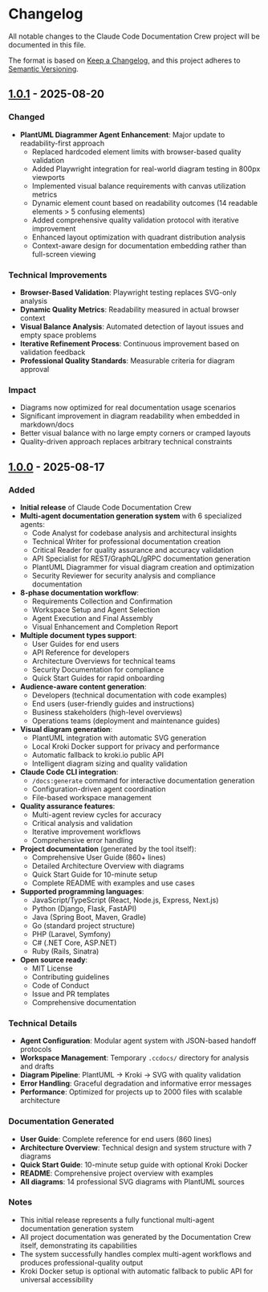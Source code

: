 # Changelog

All notable changes to the Claude Code Documentation Crew project will be documented in this file.

The format is based on [Keep a Changelog](https://keepachangelog.com/en/1.0.0/),
and this project adheres to [Semantic Versioning](https://semver.org/spec/v2.0.0.html).

## [1.0.1] - 2025-08-20

### Changed
- **PlantUML Diagrammer Agent Enhancement**: Major update to readability-first approach
  - Replaced hardcoded element limits with browser-based quality validation
  - Added Playwright integration for real-world diagram testing in 800px viewports
  - Implemented visual balance requirements with canvas utilization metrics
  - Dynamic element count based on readability outcomes (14 readable elements > 5 confusing elements)
  - Added comprehensive quality validation protocol with iterative improvement
  - Enhanced layout optimization with quadrant distribution analysis
  - Context-aware design for documentation embedding rather than full-screen viewing

### Technical Improvements
- **Browser-Based Validation**: Playwright testing replaces SVG-only analysis
- **Dynamic Quality Metrics**: Readability measured in actual browser context
- **Visual Balance Analysis**: Automated detection of layout issues and empty space problems
- **Iterative Refinement Process**: Continuous improvement based on validation feedback
- **Professional Quality Standards**: Measurable criteria for diagram approval

### Impact
- Diagrams now optimized for real documentation usage scenarios
- Significant improvement in diagram readability when embedded in markdown/docs
- Better visual balance with no large empty corners or cramped layouts
- Quality-driven approach replaces arbitrary technical constraints

## [1.0.0] - 2025-08-17

### Added
- **Initial release** of Claude Code Documentation Crew
- **Multi-agent documentation generation system** with 6 specialized agents:
  - Code Analyst for codebase analysis and architectural insights
  - Technical Writer for professional documentation creation
  - Critical Reader for quality assurance and accuracy validation
  - API Specialist for REST/GraphQL/gRPC documentation generation
  - PlantUML Diagrammer for visual diagram creation and optimization
  - Security Reviewer for security analysis and compliance documentation
- **8-phase documentation workflow**:
  - Requirements Collection and Confirmation
  - Workspace Setup and Agent Selection
  - Agent Execution and Final Assembly
  - Visual Enhancement and Completion Report
- **Multiple document types support**:
  - User Guides for end users
  - API Reference for developers
  - Architecture Overviews for technical teams
  - Security Documentation for compliance
  - Quick Start Guides for rapid onboarding
- **Audience-aware content generation**:
  - Developers (technical documentation with code examples)
  - End users (user-friendly guides and instructions)
  - Business stakeholders (high-level overviews)
  - Operations teams (deployment and maintenance guides)
- **Visual diagram generation**:
  - PlantUML integration with automatic SVG generation
  - Local Kroki Docker support for privacy and performance
  - Automatic fallback to kroki.io public API
  - Intelligent diagram sizing and quality validation
- **Claude Code CLI integration**:
  - `/docs:generate` command for interactive documentation generation
  - Configuration-driven agent coordination
  - File-based workspace management
- **Quality assurance features**:
  - Multi-agent review cycles for accuracy
  - Critical analysis and validation
  - Iterative improvement workflows
  - Comprehensive error handling
- **Project documentation** (generated by the tool itself):
  - Comprehensive User Guide (860+ lines)
  - Detailed Architecture Overview with diagrams
  - Quick Start Guide for 10-minute setup
  - Complete README with examples and use cases
- **Supported programming languages**:
  - JavaScript/TypeScript (React, Node.js, Express, Next.js)
  - Python (Django, Flask, FastAPI)
  - Java (Spring Boot, Maven, Gradle)
  - Go (standard project structure)
  - PHP (Laravel, Symfony)
  - C# (.NET Core, ASP.NET)
  - Ruby (Rails, Sinatra)
- **Open source ready**:
  - MIT License
  - Contributing guidelines
  - Code of Conduct
  - Issue and PR templates
  - Comprehensive documentation

### Technical Details
- **Agent Configuration**: Modular agent system with JSON-based handoff protocols
- **Workspace Management**: Temporary `.ccdocs/` directory for analysis and drafts
- **Diagram Pipeline**: PlantUML → Kroki → SVG with quality validation
- **Error Handling**: Graceful degradation and informative error messages
- **Performance**: Optimized for projects up to 2000 files with scalable architecture

### Documentation Generated
- **User Guide**: Complete reference for end users (860 lines)
- **Architecture Overview**: Technical design and system structure with 7 diagrams
- **Quick Start Guide**: 10-minute setup guide with optional Kroki Docker
- **README**: Comprehensive project overview with examples
- **All diagrams**: 14 professional SVG diagrams with PlantUML sources

### Notes
- This initial release represents a fully functional multi-agent documentation generation system
- All project documentation was generated by the Documentation Crew itself, demonstrating its capabilities
- The system successfully handles complex multi-agent workflows and produces professional-quality output
- Kroki Docker setup is optional with automatic fallback to public API for universal accessibility

[1.0.1]: https://github.com/your-org/claude-code-documentation-crew/releases/tag/v1.0.1
[1.0.0]: https://github.com/your-org/claude-code-documentation-crew/releases/tag/v1.0.0